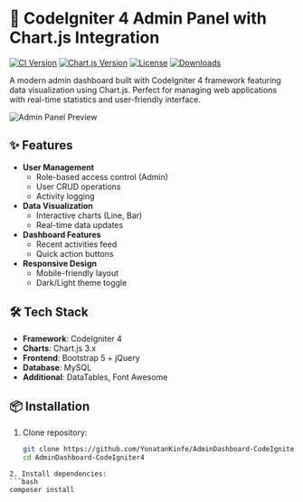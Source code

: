 # 🚀 CodeIgniter 4 Admin Panel with Chart.js Integration

[![CI Version](https://img.shields.io/badge/CodeIgniter-4.x-red?style=flat-square&logo=codeigniter)](https://codeigniter.com)
[![Chart.js Version](https://img.shields.io/badge/Chart.js-3.x-FF6384?style=flat-square&logo=chart.js)](https://www.chartjs.org)
[![License](https://img.shields.io/github/license/yourusername/reponame?style=flat-square)](LICENSE)
[![Downloads](https://img.shields.io/github/downloads/yourusername/reponame/total?style=flat-square)](https://github.com/yourusername/reponame/archive/main.zip)

A modern admin dashboard built with CodeIgniter 4 framework featuring data visualization using Chart.js. Perfect for managing web applications with real-time statistics and user-friendly interface.

![Admin Panel Preview](screenshots/dashboard-preview.png)

## ✨ Features

- **User Management**
  - Role-based access control (Admin)
  - User CRUD operations
  - Activity logging
- **Data Visualization**
  - Interactive charts (Line, Bar)
  - Real-time data updates
- **Dashboard Features**
  - Recent activities feed
  - Quick action buttons
- **Responsive Design**
  - Mobile-friendly layout
  - Dark/Light theme toggle

## 🛠️ Tech Stack

- **Framework**: CodeIgniter 4
- **Charts**: Chart.js 3.x
- **Frontend**: Bootstrap 5 + jQuery
- **Database**: MySQL
- **Additional**: DataTables, Font Awesome

## 📦 Installation

1. Clone repository:
   ```bash
   git clone https://github.com/YonatanKinfe/AdminDashboard-CodeIgniter4.git
   cd AdminDashboard-CodeIgniter4
  ```
2. Install dependencies:
 ```bash
composer install
```

